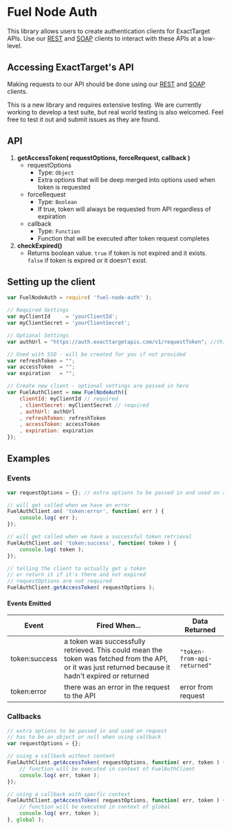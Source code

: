 Fuel Node Auth
=============

This library allows users to create authentication clients for ExactTarget APIs. Use our [REST][1] and [SOAP][2] clients to interact with these APIs at a low-level.

## Accessing ExactTarget's API

Making requests to our API should be done using our [REST][1] and [SOAP][2] clients.

This is a new library and requires extensive testing.  We are currently working to develop a test suite, but real world testing is also welcomed. Feel free to test it out and submit issues as they are found.

## API

1. **getAccessToken( requestOptions, forceRequest, callback )**
	* requestOptions
		* Type: `Object`
		* Extra options that will be deep merged into options used when token is requested
	* forceRequest
		* Type: `Boolean`
		* If true, token will always be requested from API regardless of expiration
	* callback
		* Type: `Function`  
		* Function that will be executed after token request completes
2. **checkExpired()**
	* Returns boolean value. `true` if token is not expired and it exists. `false` if token is expired or it doesn't exist.

## Setting up the client

```js
var FuelNodeAuth = require( 'fuel-node-auth' );

// Required Settings
var myClientId     = 'yourClientId';
var myClientSecret = 'yourClientSecret';

// Optional Settings
var authUrl = "https://auth.exacttargetapis.com/v1/requestToken"; //this is the default

// Used with SSO - will be created for you if not provided
var refreshToken = "";
var accessToken  = "";
var expiration   = "";

// Create new client - optional settings are passed in here
var FuelAuthClient = new FuelNodeAuth({
	clientId: myClientId // required
	, clientSecret: myClientSecret // required
	, authUrl: authUrl
	, refreshToken: refreshToken
	, accessToken: accessToken
	, expiration: expiration
});
```
## Examples

### Events
```js
var requestOptions = {}; // extra options to be passed in and used on request

// will get called when we have an error
FuelAuthClient.on( 'token:error', function( err ) {
	console.log( err );
});

// will get called when we have a successful token retrieval
FuelAuthClient.on( 'token:success', function( token ) {
	console.log( token );
});

// telling the client to actually get a token
// or return it if it's there and not expired
// requestOptions are not required
FuelAuthClient.getAccessToken( requestOptions );
```

#### Events Emitted

| Event | Fired When... | Data Returned |
| ----- | ------------- | ---- |
| token:success | a token was successfully retrieved. This could mean the token was fetched from the API, or it was just returned because it hadn't expired or returned | `"token-from-api-returned"` |
| token:error | there was an error in the request to the API | error from request |

### Callbacks

```js
// extra options to be passed in and used on request
// has to be an object or null when using callback
var requestOptions = {};

// using a callback without context
FuelAuthClient.getAccessToken( requestOptions, function( err, token ) {
	// function will be executed in context of FuelAuthClient
	console.log( err, token );
});

// using a callback with specfic context
FuelAuthClient.getAccessToken( requestOptions, function( err, token ) {
	// function will be executed in context of global
	console.log( err, token );
}, global );
```

[1]: https://github.com/ExactTarget/Fuel-Node-REST
[2]: https://github.com/ExactTarget/Fuel-Node-SOAP
